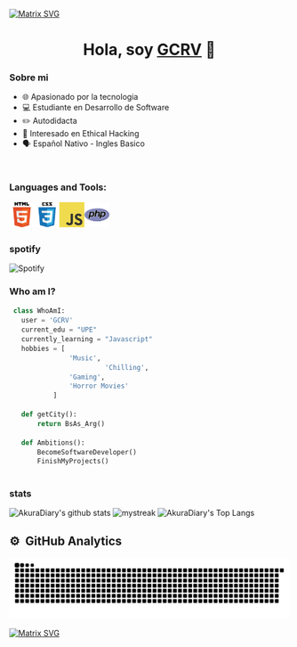   [![Matrix SVG](https://raw.githubusercontent.com/rodrigograca31/rodrigograca31/master/matrix.svg)](https://www.youtube.com/watch?v=SDkAGkd4NLc) 

<div align="center">
<h1 align="center">Hola, soy <a href="https://aristi.dev">GCRV</a> 👋</h1>
</div>

### Sobre mi

- 🌐 Apasionado por la tecnologia 
- 💻 Estudiante en Desarrollo de Software
- ✏️ Autodidacta
- 🥷 Interesado en Ethical Hacking
- 🗣️ Español Nativo - Ingles Basico

<br>

### Languages and Tools:
<img align="left" alt="Python" width="45px" src="https://raw.githubusercontent.com/github/explore/80688e429a7d4ef2fca1e82350fe8e3517d3494d/topics/html/html.png" />
<img align="left" alt="Python" width="45px" src="https://raw.githubusercontent.com/github/explore/80688e429a7d4ef2fca1e82350fe8e3517d3494d/topics/css/css.png" />
<img align="left" alt="Python" width="45px" src="https://raw.githubusercontent.com/github/explore/80688e429a7d4ef2fca1e82350fe8e3517d3494d/topics/javascript/javascript.png" />
<img align="left" alt="Python" width="45px" src="https://raw.githubusercontent.com/github/explore/80688e429a7d4ef2fca1e82350fe8e3517d3494d/topics/php/php.png" />

<br>
<br>
<br>

### spotify
![Spotify](https://novatorem.bgstatic.vercel.app/api/spotify)


### Who am I?

 ```python
  class WhoAmI:
    user = 'GCRV'
	current_edu = "UPE"
    currently_learning = "Javascript"
	hobbies = [
				'Music',
                         'Chilling',
			 	'Gaming',
				'Horror Movies'
			]
	
	def getCity():
		return BsAs_Arg()
	
	def Ambitions():
		BecomeSoftwareDeveloper()
		FinishMyProjects()
	
 ```

 

### stats

![AkuraDiary's github stats](https://github-readme-stats.vercel.app/api?username=G-C-R-V&show_icons=true&theme=tokyonight)
<img src="https://github-readme-streak-stats.herokuapp.com/?user=G-C-R-V&theme=tokyonight" alt="mystreak"/>
![AkuraDiary's Top Langs](https://github-readme-stats.vercel.app/api/top-langs/?username=G-C-R-V&theme=tokyonight&layout=compact)




## ⚙️ &nbsp;GitHub Analytics
<p align="center">
  <img src="https://github.com/StefanosSt/StefanosSt/blob/main/github-user-contribution.svg" alt="snake">
</p>

[![Matrix SVG](https://raw.githubusercontent.com/rodrigograca31/rodrigograca31/master/matrix.svg)](https://www.youtube.com/watch?v=SDkAGkd4NLc) 
